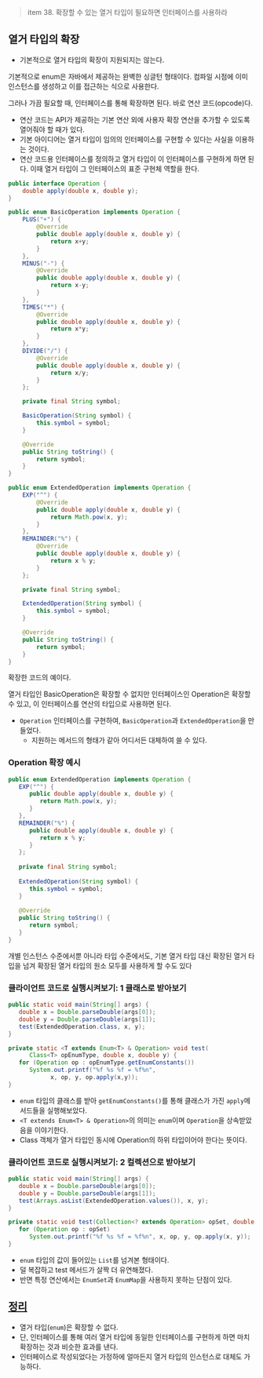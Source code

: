 > item 38. 확장할 수 있는 열거 타입이 필요하면 인터페이스를 사용하라
> 

## 열거 타입의 확장

- 기본적으로 열거 타입의 확장이 지원되지는 않는다.

기본적으로 enum은 자바에서 제공하는 완벽한 싱글턴 형태이다. 컴파일 시점에 이미 인스턴스를 생성하고 이를 접근하는 식으로 사용한다.

그러나 가끔 필요할 때, 인터페이스를 통해 확장하면 된다. 바로 연산 코드(opcode)다. 

- 연산 코드는 API가 제공하는 기본 연산 외에 사용자 확장 연산을 추가할 수 있도록 열어줘야 할 때가 있다.
- 기본 아이디어는 열거 타입이 임의의 인터페이스를 구현할 수 있다는 사실을 이용하는 것이다.
- 연산 코드용 인터페이스를 정의하고 열거 타입이 이 인터페이스를 구현하게 하면 된다. 이때 열거 타입이 그 인터페이스의 표준 구현체 역할을 한다.

```java
public interface Operation {
    double apply(double x, double y);
}

public enum BasicOperation implements Operation {
    PLUS("+") {
        @Override
        public double apply(double x, double y) {
            return x+y;
        }
    },
    MINUS("-") {
        @Override
        public double apply(double x, double y) {
            return x-y;
        }
    },
    TIMES("*") {
        @Override
        public double apply(double x, double y) {
            return x*y;
        }
    },
    DIVIDE("/") {
        @Override
        public double apply(double x, double y) {
            return x/y;
        }
    };

    private final String symbol;

    BasicOperation(String symbol) {
        this.symbol = symbol;
    }

    @Override
    public String toString() {
        return symbol;
    }
}

public enum ExtendedOperation implements Operation {
    EXP("^") {
        @Override
        public double apply(double x, double y) {
            return Math.pow(x, y);
        }
    },
    REMAINDER("%") {
        @Override
        public double apply(double x, double y) {
            return x % y;
        }
    };

    private final String symbol;

    ExtendedOperation(String symbol) {
        this.symbol = symbol;
    }

    @Override
    public String toString() {
        return symbol;
    }
}
```

확장한 코드의 예이다.

열거 타입인 BasicOperation은 확장할 수 없지만 인터페이스인 Operation은 확장할 수 있고, 이 인터페이스를 연산의 타입으로 사용하면 된다. 

- `Operation` 인터페이스를 구현하여, `BasicOperation`과 `ExtendedOperation`을 만들었다.
    - 지원하는 메서드의 형태가 같아 어디서든 대체하여 쓸 수 있다.

### Operation 확장 예시

```java
public enum ExtendedOperation implements Operation {
   EXP("^") {
      public double apply(double x, double y) {
         return Math.pow(x, y);
      }
   },
   REMAINDER("%") {
      public double apply(double x, double y) {
         return x % y;
      }
   };
   
   private final String symbol;
   
   ExtendedOperation(String symbol) {
      this.symbol = symbol;
   }
   
   @Override
   public String toString() {
      return symbol;
   }
}
```

개별 인스턴스 수준에서뿐 아니라 타입 수준에서도, 기본 열거 타입 대신 확장된 열거 타입을 넘겨 확장된 열거 타입의 원소 모두를 사용하게 할 수도 있다

### **클라이언트 코드로 실행시켜보기: 1 클래스로 받아보기**

```java
public static void main(String[] args) {
   double x = Double.parseDouble(args[0]);
   double y = Double.parseDouble(args[1]);
   test(ExtendedOperation.class, x, y);
}

private static <T extends Enum<T> & Operation> void test(
      Class<T> opEnumType, double x, double y) {
   for (Operation op : opEnumType.getEnumConstants())
      System.out.printf("%f %s %f = %f%n",
            x, op, y, op.apply(x,y));
}
```

- `enum` 타입의 클래스를 받아 `getEnumConstants()`를 통해 클래스가 가진 `apply`메서드들을 실행해보았다.
- `<T extends Enum<T> & Operation>`의 의미는 `enum`이며 `Operation`을 상속받았음을 이야기한다.
- Class 객체가 열거 타입인 동시에 Operation의 하위 타입이어야 한다는 뜻이다.

### **클라이언트 코드로 실행시켜보기: 2 컬렉션으로 받아보기**

```java
public static void main(String[] args) {
   double x = Double.parseDouble(args[0]);
   double y = Double.parseDouble(args[1]);
   test(Arrays.asList(ExtendedOperation.values()), x, y);
}

private static void test(Collection<? extends Operation> opSet, double x, double y) {
   for (Operation op : opSet)
      System.out.printf("%f %s %f = %f%n", x, op, y, op.apply(x, y));
}

```

- `enum` 타입의 값이 들어있는 `List`를 넘겨본 형태이다.
- 덜 복잡하고 test 메서드가 살짝 더 유연해졌다.
- 반면 특정 연산에서는 `EnumSet`과 `EnumMap`을 사용하지 못하는 단점이 있다.

## [**정리**](https://jake-seo-dev.tistory.com/58#%EC%A-%--%EB%A-%AC)

- 열거 타입(`enum`)은 확장할 수 없다.
- 단, 인터페이스를 통해 여러 열거 타입에 동일한 인터페이스를 구현하게 하면 마치 확장하는 것과 비슷한 효과를 낸다.
- 인터페이스로 작성되었다는 가정하에 얼마든지 열거 타입의 인스턴스로 대체도 가능하다.